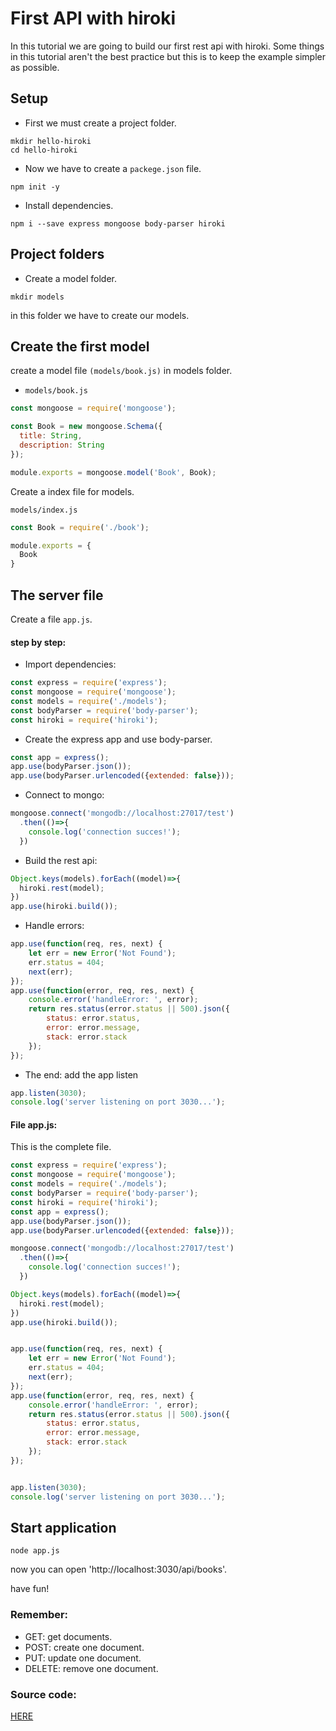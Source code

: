 # First API with hiroki
In this tutorial we are going to build our first rest api with hiroki. Some things  in this tutorial aren't the best practice but this is to keep the example simpler as possible.

## Setup

* First we must create a project folder.
```
mkdir hello-hiroki
cd hello-hiroki
```

* Now we have to create a `packege.json` file.
```
npm init -y
```

* Install dependencies.
```
npm i --save express mongoose body-parser hiroki
```

## Project folders
* Create a model folder.
```
mkdir models
```
in this folder we have to create our models.

## Create the first model
create a model file `(models/book.js)` in models folder.

* `models/book.js`

```javascript
const mongoose = require('mongoose');

const Book = new mongoose.Schema({
  title: String,
  description: String
});

module.exports = mongoose.model('Book', Book);
```

Create a index file for models.

`models/index.js`
```javascript
const Book = require('./book');

module.exports = {
  Book
}
```
## The server file
Create a file `app.js`.

#### step by step:
* Import dependencies:
```javascript
const express = require('express');
const mongoose = require('mongoose');
const models = require('./models');
const bodyParser = require('body-parser');
const hiroki = require('hiroki');
```
* Create the express app and use body-parser.
```javascript
const app = express();
app.use(bodyParser.json());
app.use(bodyParser.urlencoded({extended: false}));
```
* Connect to mongo:
```javascript
mongoose.connect('mongodb://localhost:27017/test')
  .then(()=>{
    console.log('connection succes!');
  })
```
* Build the rest api:
```javascript
Object.keys(models).forEach((model)=>{
  hiroki.rest(model);
})
app.use(hiroki.build());
```
* Handle errors:
```javascript
app.use(function(req, res, next) {
    let err = new Error('Not Found');
    err.status = 404;
    next(err);
});
app.use(function(error, req, res, next) {
    console.error('handleError: ', error);
    return res.status(error.status || 500).json({
        status: error.status,
        error: error.message,
        stack: error.stack
    });
});
```
* The end: add the app listen
```javascript
app.listen(3030);
console.log('server listening on port 3030...');
```

#### File app.js:
This is the complete file.

```javascript
const express = require('express');
const mongoose = require('mongoose');
const models = require('./models');
const bodyParser = require('body-parser');
const hiroki = require('hiroki');
const app = express();
app.use(bodyParser.json());
app.use(bodyParser.urlencoded({extended: false}));

mongoose.connect('mongodb://localhost:27017/test')
  .then(()=>{
    console.log('connection succes!');
  })

Object.keys(models).forEach((model)=>{
  hiroki.rest(model);
})
app.use(hiroki.build());


app.use(function(req, res, next) {
    let err = new Error('Not Found');
    err.status = 404;
    next(err);
});
app.use(function(error, req, res, next) {
    console.error('handleError: ', error);
    return res.status(error.status || 500).json({
        status: error.status,
        error: error.message,
        stack: error.stack
    });
});


app.listen(3030);
console.log('server listening on port 3030...');
```

## Start application
```
node app.js
```
now you can open 'http://localhost:3030/api/books'.

have fun!

### Remember:
* GET: get documents.
* POST: create one document.
* PUT: update one document.
* DELETE: remove one document.

### Source code:
[HERE](https://github.com/ivanhuay/hiroki-basic-example)
